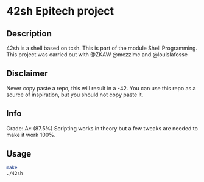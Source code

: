 # 42sh Epitech project

## Description
42sh is a shell based on tcsh.
This is part of the module Shell Programming.
This project was carried out with @ZKAW @mezzlmc and @louislafosse

## Disclaimer
Never copy paste a repo, this will result in a -42.
You can use this repo as a source of inspiration, but you should not copy paste it.

## Info
Grade: A* (87.5%)
Scripting works in theory but a few tweaks are needed to make it work 100%.

## Usage
```bash
make
./42sh
```

